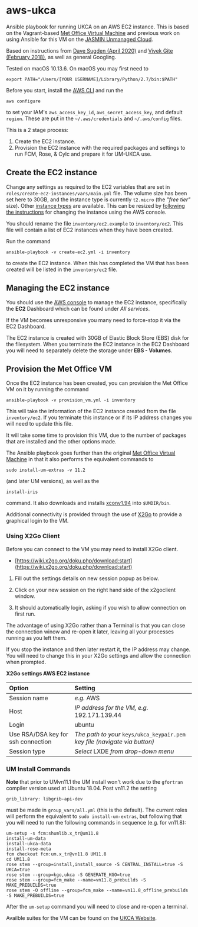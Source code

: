# aws-ukca

Ansible playbook for running UKCA on an AWS EC2 instance. This is based on the Vagrant-based [Met Office Virtual Machine](https://github.com/metomi/metomi-vms) and previous work on using Ansible for this VM on the [JASMIN Unmanaged Cloud](https://github.com/theabro/ukca-playbook). 

Based on instructions from [Dave Sugden (April 2020)](https://davelms.medium.com/use-ansible-to-create-and-configure-ec2-instances-on-aws-cfbb0ed019bf) and [Vivek Gite (February 2018)](https://www.cyberciti.biz/faq/how-to-create-aws-ec2-key-using-ansible/), as well as general Googling.

Tested on macOS 10.13.6. On macOS you may first need to

	export PATH="/Users/[YOUR USERNAME]/Library/Python/2.7/bin:$PATH"

Before you start, install the [AWS CLI](https://aws.amazon.com/cli/) and run the 

	aws configure

to set your IAM's `aws_access_key_id`, `aws_secret_access_key`, and default `region`. These are put in the `~/.aws/credentials` and `~/.aws/config` files.

This is a 2 stage process:

1. Create the EC2 instance.
2. Provision the EC2 instance with the required packages and settings to run FCM, Rose, & Cylc and prepare it for UM-UKCA use. 

## Create the EC2 instance

Change any settings as required to the EC2 variables that are set in `roles/create-ec2-instances/vars/main.yml` file. The volume size has been set here to 30GB, and the instance type is currently `t2.micro` (the _"free tier"_ size). Other [instance types](https://aws.amazon.com/ec2/instance-types/) are available. This can be resized by [following the instructions](https://docs.aws.amazon.com/AWSEC2/latest/UserGuide/ec2-instance-resize.html) for changing the instance using the AWS console.

You should rename the file `inventory/ec2.example` to `inventory/ec2`. This file will contain a list of EC2 instances when they have been created.

Run the command

	ansible-playbook -v create-ec2.yml -i inventory

to create the EC2 instance. When this has completed the VM that has been created will be listed in the `inventory/ec2` file.

## Managing the EC2 instance

You should use the [AWS console](https://aws.amazon.com/) to manage the EC2 instance, specifically the **EC2** Dashboard which can be found under _All services_. 

If the VM becomes unresponsive you many need to force-stop it via the EC2 Dashboard. 

The EC2 instance is created with 30GB of Elastic Block Store (EBS) disk for the filesystem. When you terminate the EC2 instance in the EC2 Dashboard you will need to separately delete the storage under **EBS - Volumes**.

## Provision the Met Office VM

Once the EC2 instance has been created, you can provision the Met Office VM on it by running the command

	ansible-playbook -v provision_vm.yml -i inventory

This will take the information of the EC2 instance created from the file `inventory/ec2`. If you terminate this instance or if its IP address changes you will need to update this file.

It will take some time to provision this VM, due to the number of packages that are installed and the other options made. 

The Ansible playbook goes further than the original [Met Office Virtual Machine](https://github.com/metomi/metomi-vms) in that it also performs the equivalent commands to

	sudo install-um-extras -v 11.2

(and later UM versions), as well as the 

	install-iris

command. It also downloads and installs [xconv1.94](http://cms.ncas.ac.uk/documents/xconv/) into `$UMDIR/bin`. 

Additional connectivity is provided through the use of [X2Go](https://wiki.x2go.org/) to provide a graphical login to the VM. 

### Using X2Go Client

Before you can connect to the VM you may need to install X2Go client.

* [https://wiki.x2go.org/doku.php/download:start](https://wiki.x2go.org/doku.php/download:start)

1. Fill out the settings details on new session popup as below.

2. Click on your new session on the right hand side of the x2goclient window.

3. It should automatically login, asking if you wish to allow connection on first run.

The advantage of using X2Go rather than a Terminal is that you can close the connection winow and re-open it later, leaving all your processes running as you left them.

If you stop the instance and then later restart it, the IP address may change. You will need to change this in your X2Go settings and allow the connection when prompted.

**X2Go settings AWS EC2 instance**

| Option | Setting |
| :--- | :--- |
| Session name | *e.g.* AWS |
| Host | *IP address for the VM, e.g.* 192.171.139.44 |
| Login | ubuntu |
| Use RSA/DSA key for ssh connection | *The path to your* `keys/ukca_keypair.pem` *key file (navigate via button)* |
| Session type | *Select* LXDE *from drop-down menu* |

### UM Install Commands

**Note** that prior to UMvn11.1 the UM install won't work due to the `gfortran` compiler version used at Ubuntu 18.04. Post vn11.2 the setting 

	grib_library: libgrib-api-dev 

must be made in `group_vars/all.yml` (this is the default). The current roles will perform the equivalent to `sudo install-um-extras`, but following that you will need to run the following commands in sequence (e.g. for vn11.8):

    um-setup -s fcm:shumlib.x_tr@um11.8
    install-um-data
    install-ukca-data
    install-rose-meta
    fcm checkout fcm:um.x_tr@vn11.8 UM11.8
    cd UM11.8
    rose stem --group=install,install_source -S CENTRAL_INSTALL=true -S UKCA=true
    rose stem --group=kgo,ukca -S GENERATE_KGO=true
    rose stem --group=fcm_make --name=vn11.8_prebuilds -S MAKE_PREBUILDS=true
    rose stem -O offline --group=fcm_make --name=vn11.8_offline_prebuilds -S MAKE_PREBUILDS=true

After the `um-setup` command you will need to close and re-open a terminal.

Availble suites for the VM can be found on the [UKCA Website](https://www.ukca.ac.uk/wiki/index.php/GA7.1_StratTrop_suites#Virtual_Machine_Development_Suites).
